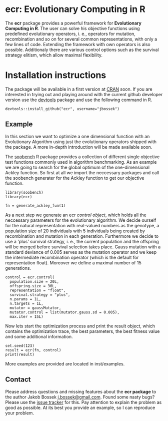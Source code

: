 # ecr: Evolutionary Computing in R

The **ecr** package provides a powerful framework for **Evolutionary Computing in R**. The user can solve his objective functions using predefined evolutionary operators, i. e., operators for mutation, recombination and so on for several common representations, with only a few lines of code. Extending the framework with own operators is also possible. Additionaly there are various control options such as the survival strategy elitism, which allow maximal flexibility.

# Installation instructions

The package will be available in a first version at [CRAN](http://cran.r-project.org) soon. If you are interested in trying out and playing around with the current github developer version use the [devtools](https://github.com/hadley/devtools) package and use the following command in R.

```splus
devtools::install_github("ecr", username="jbossek")
```

## Example

In this section we want to optimize a one dimensional function with an Evolutionary Algorithm using just the evolutionary operators shipped with the package. A more in-depth introduction will be made available soon.

The [soobench](http://cran.r-project.org/web/packages/soobench/index.html) R package provides a collection of different single objective test functions commonly used in algorithm benchmarking. As an example we are going to search for the global optimum of the one-dimensional Ackley function. So first at all we import the neccessary packages and call the soobench generater for the Ackley function to get our objective function.

```splus
library(soobench)
library(ecr)

fn = generate_ackley_fun(1)
```

As a next step we generate an ecr *control object*, which holds all the neccessary parameters for the evolutionary algorithm. We decide ourself for the natural representation with real-valued numbers as the genotype, a population size of 20 individuals with 5 individuals being created by recombination and mutation in each generation. Furthermore we decide to use a 'plus' survival strategy, i. e., the current population and the offspring will be merged before survival selection takes place. Gauss mutation with a standard deviance of 0.005 serves as the mutation operator and we keep the intermediate recombination operator (which is the default for representation float). Moreover we define a maximal number of 15 generations. 

```splus
control = ecr.control(
  population.size = 20L,
  offspring.size = 30L,
  representation = "float",
  survival.strategy = "plus",
  n.params = 1L,
  n.targets = 1L,
  mutator = gaussMutator,
  mutator.control = list(mutator.gauss.sd = 0.005),
  max.iter = 15L)
```

Now lets start the optimization process and print the result object, which contains the optimization trace, the best parameters, the best fitness value and some additional information.

```splus
set.seed(123)
result = ecr(fn, control)
print(result)
```

More examples are provided are located in inst/examples.

## Contact

Please address questions and missing features about the **ecr package** to the author Jakob Bossek <j.bossek@gmail.com>. Found some nasty bugs? Please use the [issue tracker](https://github.com/jbossek/ecr/issues) for this. Pay attention to explain the problem as good as possible. At its best you provide an example, so I can reproduce your problem.



